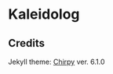 # Kaleidolog #

## Credits ##
Jekyll theme: [Chirpy](https://github.com/cotes2020/jekyll-theme-chirpy/) ver. 6.1.0
